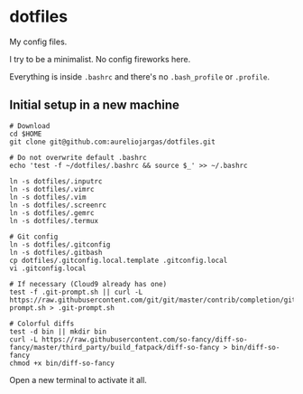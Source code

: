 # dotfiles

My config files.

I try to be a minimalist. No config fireworks here.

Everything is inside `.bashrc` and there's no `.bash_profile` or `.profile`.


## Initial setup in a new machine

```console
# Download
cd $HOME
git clone git@github.com:aureliojargas/dotfiles.git

# Do not overwrite default .bashrc
echo 'test -f ~/dotfiles/.bashrc && source $_' >> ~/.bashrc

ln -s dotfiles/.inputrc
ln -s dotfiles/.vimrc
ln -s dotfiles/.vim
ln -s dotfiles/.screenrc
ln -s dotfiles/.gemrc
ln -s dotfiles/.termux

# Git config
ln -s dotfiles/.gitconfig
ln -s dotfiles/.gitbash
cp dotfiles/.gitconfig.local.template .gitconfig.local
vi .gitconfig.local

# If necessary (Cloud9 already has one)
test -f .git-prompt.sh || curl -L https://raw.githubusercontent.com/git/git/master/contrib/completion/git-prompt.sh > .git-prompt.sh

# Colorful diffs
test -d bin || mkdir bin
curl -L https://raw.githubusercontent.com/so-fancy/diff-so-fancy/master/third_party/build_fatpack/diff-so-fancy > bin/diff-so-fancy
chmod +x bin/diff-so-fancy
```

Open a new terminal to activate it all.

